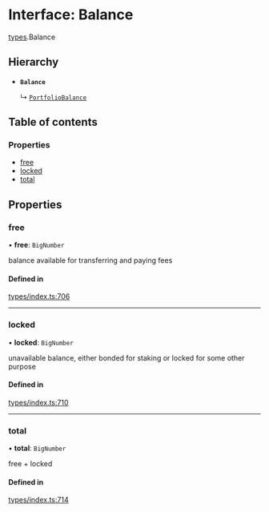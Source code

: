 # Interface: Balance

[types](../wiki/types).Balance

## Hierarchy

- **`Balance`**

  ↳ [`PortfolioBalance`](../wiki/api.entities.Portfolio.types.PortfolioBalance)

## Table of contents

### Properties

- [free](../wiki/types.Balance#free)
- [locked](../wiki/types.Balance#locked)
- [total](../wiki/types.Balance#total)

## Properties

### free

• **free**: `BigNumber`

balance available for transferring and paying fees

#### Defined in

[types/index.ts:706](https://github.com/PolymeshAssociation/polymesh-sdk/blob/e978aefd/src/types/index.ts#L706)

___

### locked

• **locked**: `BigNumber`

unavailable balance, either bonded for staking or locked for some other purpose

#### Defined in

[types/index.ts:710](https://github.com/PolymeshAssociation/polymesh-sdk/blob/e978aefd/src/types/index.ts#L710)

___

### total

• **total**: `BigNumber`

free + locked

#### Defined in

[types/index.ts:714](https://github.com/PolymeshAssociation/polymesh-sdk/blob/e978aefd/src/types/index.ts#L714)
